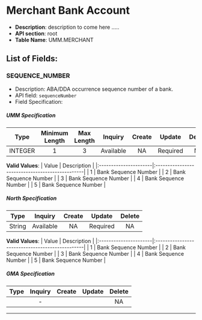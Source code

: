 # Merchant Bank Account
* **Description**: description to come here .....
* **API section**: root 
* **Table Name**: UMM.MERCHANT 

## List of Fields:
### SEQUENCE_NUMBER
* Description: ABA/DDA occurrence sequence number of a bank.
* API field: `sequenceNumber`
* Field Specification:

<!-- type: tab 
titles: UMM, North, GMA 
-->

##### UMM Specification
| Type   | Minimum Length | Max Length | Inquiry  |    Create    |    Update    |    Delete    |
|--------|:--------------:|:----------:|:--------:|:------------:|:------------:|:------------:|
| INTEGER  | 1        |    3        |    Available     | NA     |  Required  |    NA |         |

**Valid Values**: 
|         Value        |                    Description                 |
|:----------------------|:------------------------------------------------|
| 1     |     Bank Sequence Number   | 
| 2     |     Bank Sequence Number   | 
| 3     |     Bank Sequence Number   | 
| 4     |     Bank Sequence Number   | 
| 5     |     Bank Sequence Number   |

<!-- type: tab -->


##### North Specification 
| Type   | Inquiry  |    Create    |    Update    |    Delete    |
|--------|:--------:|:------------:|:------------:|:------------:|
| String   | Available   | NA   |  Required    | NA |         |

**Valid Values**: 
|              Value   |                    Description                 |
|:----------------------|:------------------------------------------------|
| 1     |     Bank Sequence Number   | 
| 2     |     Bank Sequence Number   | 
| 3     |     Bank Sequence Number   | 
| 4     |     Bank Sequence Number   | 
| 5     |     Bank Sequence Number   |

<!-- type: tab --> 

<!--##### South Specification -->

<!--| Type   | Inquiry  |  Create  |    Update    |    Delete    |-->
<!--|--------|:--------:|:--------:|:------------:|:------------:|-->
<!--| String |     -    |          |              |       NA     |-->

##### GMA Specification
| Type   | Inquiry  |  Create  |    Update    |    Delete    |
|--------|:--------:|:--------:|:------------:|:------------:|
|       |     -    |          |              |       NA     |

<!-- type: tab-end -->
---
